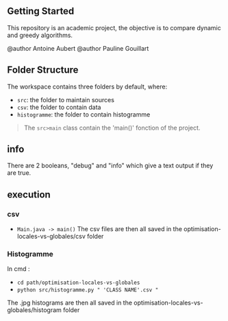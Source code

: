 ## Getting Started

This repository is an academic project, the objective is to compare dynamic and greedy algorithms.

@author Antoine Aubert
@author Pauline Gouillart

## Folder Structure

The workspace contains three folders by default, where:

- `src`:            the folder to maintain sources
- `csv`:            the folder to contain data
- `histogramme`:    the folder to contain histogramme


> The `src>main` class contain the 'main()' fonction of the project.

## info

There are 2 booleans, "debug" and "info" which give a text output if they are true.

## execution 
### csv 
- `Main.java -> main()`
The csv files are then all saved in the optimisation-locales-vs-globales/csv folder

### Histogramme
In cmd : 
- `cd path/optimisation-locales-vs-globales`
- `python src/histogramme.py " 'CLASS NAME'.csv "`

The .jpg histograms are then all saved in the optimisation-locales-vs-globales/histogram folder 


